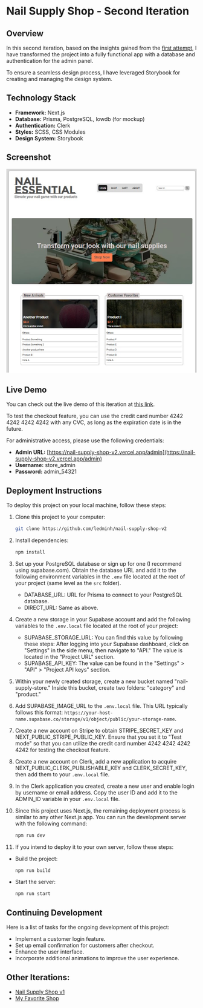 
# Nail Supply Shop - Second Iteration

## Overview

In this second iteration, based on the insights gained from the [first attempt](https://github.com/ledminh/nail-supply-shop), I have transformed the project into a fully functional app with a database and authentication for the admin panel.

To ensure a seamless design process, I have leveraged Storybook for creating and managing the design system.

## Technology Stack

- **Framework:** Next.js
- **Database:** Prisma, PostgreSQL, lowdb (for mockup)
- **Authentication:** Clerk
- **Styles:** SCSS, CSS Modules
- **Design System:** Storybook

## Screenshot
![Second Iteration Screenshot](2nd-iteration-screenshot.jpg)

## Live Demo

You can check out the live demo of this iteration at [this link](https://nail-supply-shop-v2.vercel.app).

To test the checkout feature, you can use the credit card number 4242 4242 4242 4242 with any CVC, as long as the expiration date is in the future.

For administrative access, please use the following credentials:

- **Admin URL:** [https://nail-supply-shop-v2.vercel.app/admin](https://nail-supply-shop-v2.vercel.app/admin)
- **Username:** store_admin
- **Password:** admin_54321


## Deployment Instructions

To deploy this project on your local machine, follow these steps:

1. Clone this project to your computer:

   ```sh
   git clone https://github.com/ledminh/nail-supply-shop-v2
   ```

2. Install dependencies:

   ```sh
   npm install
   ```

3. Set up your PostgreSQL database or sign up for one (I recommend using supabase.com). Obtain the database URL and add it to the following environment variables in the `.env` file located at the root of your project (same level as the `src` folder).
   
   - DATABASE_URL: URL for Prisma to connect to your PostgreSQL database.
   - DIRECT_URL: Same as above.

4. Create a new storage in your Supabase account and add the following variables to the `.env.local` file located at the root of your project:

   - SUPABASE_STORAGE_URL: You can find this value by following these steps: After logging into your Supabase dashboard, click on "Settings" in the side menu, then navigate to "API." The value is located in the "Project URL" section.
   - SUPABASE_API_KEY: The value can be found in the "Settings" > "API" > "Project API keys" section.

5. Within your newly created storage, create a new bucket named "nail-supply-store." Inside this bucket, create two folders: "category" and "product."

6. Add SUPABASE_IMAGE_URL to the `.env.local` file. This URL typically follows this format: `https://your-host-name.supabase.co/storage/v1/object/public/your-storage-name`.

7. Create a new account on Stripe to obtain STRIPE_SECRET_KEY and NEXT_PUBLIC_STRIPE_PUBLIC_KEY. Ensure that you set it to "Test mode" so that you can utilize the credit card number 4242 4242 4242 4242 for testing the checkout feature.

8. Create a new account on Clerk, add a new application to acquire NEXT_PUBLIC_CLERK_PUBLISHABLE_KEY and CLERK_SECRET_KEY, then add them to your `.env.local` file.

9. In the Clerk application you created, create a new user and enable login by username or email address. Copy the user ID and add it to the ADMIN_ID variable in your `.env.local` file.

10. Since this project uses Next.js, the remaining deployment process is similar to any other Next.js app. You can run the development server with the following command:

      ```sh
      npm run dev
      ```

11. If you intend to deploy it to your own server, follow these steps:

   - Build the project:

     ```sh
     npm run build
     ```

   - Start the server:

     ```sh
     npm run start
     ```

## Continuing Development

Here is a list of tasks for the ongoing development of this project:

- Implement a customer login feature.
- Set up email confirmation for customers after checkout.
- Enhance the user interface.
- Incorporate additional animations to improve the user experience.


## Other Iterations:

- [Nail Supply Shop v1](https://github.com/ledminh/nail-supply-shop)
- [My Favorite Shop](https://github.com/ledminh/my-favorite-shop)


